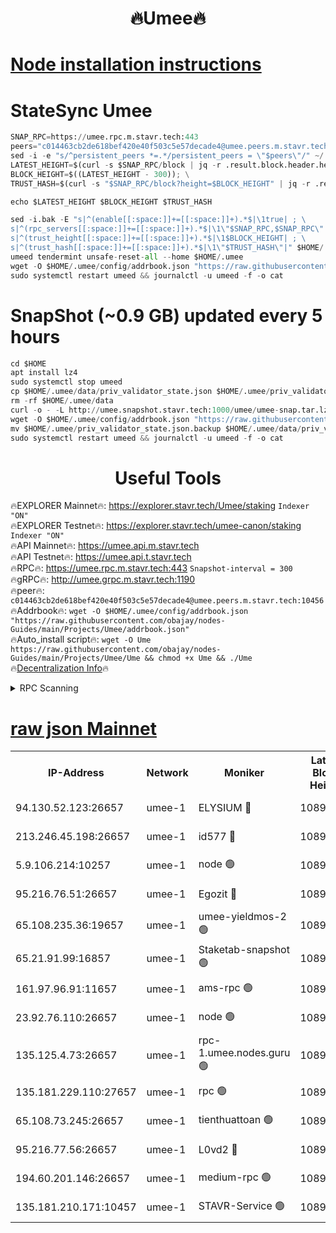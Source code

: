 <h1 align="center"> 🔥Umee🔥</h1>


[Node installation instructions](https://github.com/obajay/nodes-Guides/tree/main/Projects/Umee)
=
# StateSync Umee
```python
SNAP_RPC=https://umee.rpc.m.stavr.tech:443
peers="c014463cb2de618bef420e40f503c5e57decade4@umee.peers.m.stavr.tech:10456"
sed -i -e "s/^persistent_peers *=.*/persistent_peers = \"$peers\"/" ~/.umee/config/config.toml
LATEST_HEIGHT=$(curl -s $SNAP_RPC/block | jq -r .result.block.header.height); \
BLOCK_HEIGHT=$((LATEST_HEIGHT - 300)); \
TRUST_HASH=$(curl -s "$SNAP_RPC/block?height=$BLOCK_HEIGHT" | jq -r .result.block_id.hash)

echo $LATEST_HEIGHT $BLOCK_HEIGHT $TRUST_HASH

sed -i.bak -E "s|^(enable[[:space:]]+=[[:space:]]+).*$|\1true| ; \
s|^(rpc_servers[[:space:]]+=[[:space:]]+).*$|\1\"$SNAP_RPC,$SNAP_RPC\"| ; \
s|^(trust_height[[:space:]]+=[[:space:]]+).*$|\1$BLOCK_HEIGHT| ; \
s|^(trust_hash[[:space:]]+=[[:space:]]+).*$|\1\"$TRUST_HASH\"|" $HOME/.umee/config/config.toml
umeed tendermint unsafe-reset-all --home $HOME/.umee
wget -O $HOME/.umee/config/addrbook.json "https://raw.githubusercontent.com/obajay/nodes-Guides/main/Projects/Umee/addrbook.json"
sudo systemctl restart umeed && journalctl -u umeed -f -o cat
```
# SnapShot (~0.9 GB) updated every 5 hours
```python
cd $HOME
apt install lz4
sudo systemctl stop umeed
cp $HOME/.umee/data/priv_validator_state.json $HOME/.umee/priv_validator_state.json.backup
rm -rf $HOME/.umee/data
curl -o - -L http://umee.snapshot.stavr.tech:1000/umee/umee-snap.tar.lz4 | lz4 -c -d - | tar -x -C $HOME/.umee --strip-components 2
wget -O $HOME/.umee/config/addrbook.json "https://raw.githubusercontent.com/obajay/nodes-Guides/main/Projects/Umee/addrbook.json"
mv $HOME/.umee/priv_validator_state.json.backup $HOME/.umee/data/priv_validator_state.json
sudo systemctl restart umeed && journalctl -u umeed -f -o cat
```
 <h1 align="center"> Useful Tools</h1>

🔥EXPLORER Mainnet🔥:      https://explorer.stavr.tech/Umee/staking             `Indexer "ON"` \
🔥EXPLORER Testnet🔥:        https://explorer.stavr.tech/umee-canon/staking      `Indexer "ON"` \
🔥API Mainnet🔥:                   https://umee.api.m.stavr.tech \
🔥API Testnet🔥:                     https://umee.api.t.stavr.tech \
🔥RPC🔥:                           https://umee.rpc.m.stavr.tech:443                     `Snapshot-interval = 300` \
🔥gRPC🔥:                              http://umee.grpc.m.stavr.tech:1190 \
🔥peer🔥:                     `c014463cb2de618bef420e40f503c5e57decade4@umee.peers.m.stavr.tech:10456` \
🔥Addrbook🔥:    ```wget -O $HOME/.umee/config/addrbook.json "https://raw.githubusercontent.com/obajay/nodes-Guides/main/Projects/Umee/addrbook.json"``` \
🔥Auto_install script🔥: ```wget -O Ume https://raw.githubusercontent.com/obajay/nodes-Guides/main/Projects/Umee/Ume && chmod +x Ume && ./Ume``` \
🔥[Decentralization Info](https://github.com/obajay/StateSync-snapshots/tree/main/Projects/Umee/Decentralization)🔥

<details>
<summary>RPC Scanning</summary>

<h2 align="center"> We scan nodes in real time every 4 hours. And we provide the final result of RPC endpoints.
We cannot influence the operation of these nodes in any way. </h2>


```python
If Voting Power is higher than 0 --> then the Node is a validator of the network and may be subject to attack and be a potential threat to the chain.
```
```python
We marked such validators with a red symbol
```

</details>

[raw json Mainnet](https://rpc-check.umeem.stavr.tech/umeem/rpc-umeem-result.json)
=



<table><tr><th>IP-Address</th><th>Network</th><th>Moniker</th><th>Latest Block Height</th><th>Earliest Block Height</th><th>Catching Up</th><th>Tx Index</th><th>Voting Power</th><th>Scan Time</th></tr><tr><td>94.130.52.123:26657</td><td>umee-1</td><td>ELYSIUM 🔴</td><td>10894027</td><td>3216011</td><td>False</td><td>on</td><td>23171290</td><td>2024-03-06T06:11:05.487856877UTC</td></tr><tr><td>213.246.45.198:26657</td><td>umee-1</td><td>id577 🔴</td><td>10894016</td><td>7100001</td><td>False</td><td>on</td><td>35124322</td><td>2024-03-06T06:09:56.214529318UTC</td></tr><tr><td>5.9.106.214:10257</td><td>umee-1</td><td>node 🟢</td><td>10894024</td><td>7942001</td><td>False</td><td>on</td><td>0</td><td>2024-03-06T06:10:44.484424418UTC</td></tr><tr><td>95.216.76.51:26657</td><td>umee-1</td><td>Egozit 🔴</td><td>10894027</td><td>8262001</td><td>False</td><td>off</td><td>38518357</td><td>2024-03-06T06:11:05.231361966UTC</td></tr><tr><td>65.108.235.36:19657</td><td>umee-1</td><td>umee-yieldmos-2 🟢</td><td>10894009</td><td>9575548</td><td>False</td><td>on</td><td>0</td><td>2024-03-06T06:09:14.790302599UTC</td></tr><tr><td>65.21.91.99:16857</td><td>umee-1</td><td>Staketab-snapshot 🟢</td><td>10894020</td><td>9992001</td><td>False</td><td>off</td><td>0</td><td>2024-03-06T06:10:21.774335088UTC</td></tr><tr><td>161.97.96.91:11657</td><td>umee-1</td><td>ams-rpc 🟢</td><td>10894031</td><td>10352001</td><td>False</td><td>on</td><td>0</td><td>2024-03-06T06:11:25.111802546UTC</td></tr><tr><td>23.92.76.110:26657</td><td>umee-1</td><td>node 🟢</td><td>10894034</td><td>10526001</td><td>False</td><td>on</td><td>0</td><td>2024-03-06T06:11:46.253280638UTC</td></tr><tr><td>135.125.4.73:26657</td><td>umee-1</td><td>rpc-1.umee.nodes.guru 🟢</td><td>10894027</td><td>10691018</td><td>False</td><td>on</td><td>0</td><td>2024-03-06T06:11:05.695148752UTC</td></tr><tr><td>135.181.229.110:27657</td><td>umee-1</td><td>rpc 🟢</td><td>10894012</td><td>10754071</td><td>False</td><td>on</td><td>0</td><td>2024-03-06T06:09:37.559118460UTC</td></tr><tr><td>65.108.73.245:26657</td><td>umee-1</td><td>tienthuattoan 🟢</td><td>10894020</td><td>10787155</td><td>False</td><td>on</td><td>0</td><td>2024-03-06T06:10:19.434135032UTC</td></tr><tr><td>95.216.77.56:26657</td><td>umee-1</td><td>L0vd2 🔴</td><td>10894030</td><td>10794030</td><td>False</td><td>off</td><td>38474893</td><td>2024-03-06T06:11:24.823100647UTC</td></tr><tr><td>194.60.201.146:26657</td><td>umee-1</td><td>medium-rpc 🟢</td><td>10894017</td><td>10823243</td><td>False</td><td>on</td><td>0</td><td>2024-03-06T06:10:02.852756463UTC</td></tr><tr><td>135.181.210.171:10457</td><td>umee-1</td><td>STAVR-Service 🟢</td><td>10894029</td><td>10893001</td><td>False</td><td>on</td><td>0</td><td>2024-03-06T06:11:12.246364356UTC</td></tr></table>
